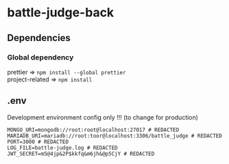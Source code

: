 # battle-judge-back

## Dependencies

### Global dependency

prettier => `npm install --global prettier` \
project-related => `npm install`

## .env

Development environment config only !!! (to change for production)

```dotenv
MONGO_URI=mongodb://root:root@localhost:27017 # REDACTED
MARIADB_URI=mariadb://root:toor@localhost:3306/battle_judge # REDACTED
PORT=3000 # REDACTED
LOG_FILE=battle-judge.log # REDACTED
JWT_SECRET=m5@4jp&2P$kkfq&m6jh&@p5CjY # REDACTED
```
